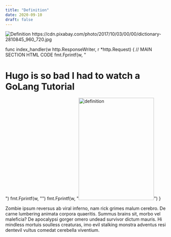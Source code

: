 ```yaml
---
title: "Definition"
date: 2020-09-10
draft: false
---
```


<img src="https://cdn.pixabay.com/photo/2017/10/03/00/00/dictionary-2810845_960_720.jpg" alt="Definition">
https://cdn.pixabay.com/photo/2017/10/03/00/00/dictionary-2810845_960_720.jpg

func index_handler(w http.ResponseWriter, r *http.Request) {
    // MAIN SECTION HTML CODE
    fmt.Fprintf(w, "<h1>Hugo is so bad I had to watch a GoLang Tutorial</h1>")
    fmt.Fprintf(w, "<title>Definition</title>")
    fmt.Fprintf(w, "<img src='https://cdn.pixabay.com/photo/2017/10/03/00/00/dictionary-2810845_960_720.jpg' alt='definition' style='width:235px;height:320px;'>")
}


Zombie ipsum reversus ab viral inferno, nam rick grimes malum cerebro. De carne lumbering animata corpora quaeritis. Summus brains sit​​, morbo vel maleficia? 
De apocalypsi gorger omero undead survivor dictum mauris. Hi mindless mortuis soulless creaturas, imo evil stalking monstra adventus resi dentevil vultus comedat
cerebella viventium.
